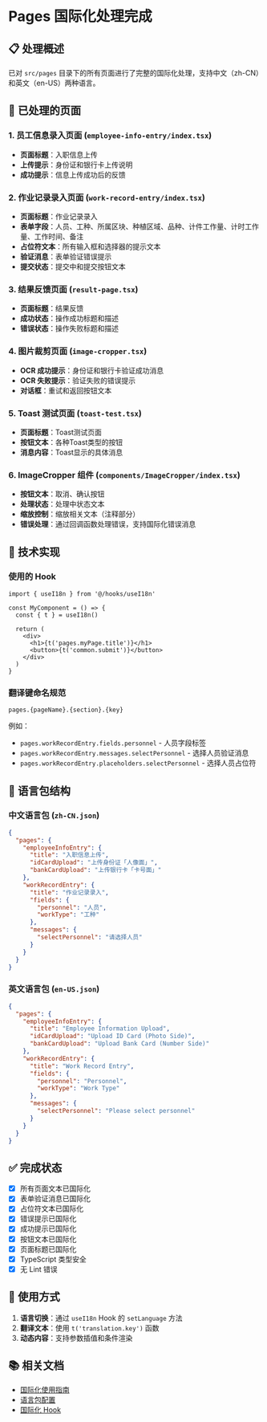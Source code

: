 # Pages 国际化处理完成

## 📋 处理概述

已对 `src/pages` 目录下的所有页面进行了完整的国际化处理，支持中文（zh-CN）和英文（en-US）两种语言。

## 🎯 已处理的页面

### 1. 员工信息录入页面 (`employee-info-entry/index.tsx`)
- **页面标题**：入职信息上传
- **上传提示**：身份证和银行卡上传说明
- **成功提示**：信息上传成功后的反馈

### 2. 作业记录录入页面 (`work-record-entry/index.tsx`)
- **页面标题**：作业记录录入
- **表单字段**：人员、工种、所属区块、种植区域、品种、计件工作量、计时工作量、工作时间、备注
- **占位符文本**：所有输入框和选择器的提示文本
- **验证消息**：表单验证错误提示
- **提交状态**：提交中和提交按钮文本

### 3. 结果反馈页面 (`result-page.tsx`)
- **页面标题**：结果反馈
- **成功状态**：操作成功标题和描述
- **错误状态**：操作失败标题和描述

### 4. 图片裁剪页面 (`image-cropper.tsx`)
- **OCR 成功提示**：身份证和银行卡验证成功消息
- **OCR 失败提示**：验证失败的错误提示
- **对话框**：重试和返回按钮文本

### 5. Toast 测试页面 (`toast-test.tsx`)
- **页面标题**：Toast测试页面
- **按钮文本**：各种Toast类型的按钮
- **消息内容**：Toast显示的具体消息

### 6. ImageCropper 组件 (`components/ImageCropper/index.tsx`)
- **按钮文本**：取消、确认按钮
- **处理状态**：处理中状态文本
- **缩放控制**：缩放相关文本（注释部分）
- **错误处理**：通过回调函数处理错误，支持国际化错误消息

## 🔧 技术实现

### 使用的 Hook
```tsx
import { useI18n } from '@/hooks/useI18n'

const MyComponent = () => {
  const { t } = useI18n()
  
  return (
    <div>
      <h1>{t('pages.myPage.title')}</h1>
      <button>{t('common.submit')}</button>
    </div>
  )
}
```

### 翻译键命名规范
```
pages.{pageName}.{section}.{key}
```

例如：
- `pages.workRecordEntry.fields.personnel` - 人员字段标签
- `pages.workRecordEntry.messages.selectPersonnel` - 选择人员验证消息
- `pages.workRecordEntry.placeholders.selectPersonnel` - 选择人员占位符

## 📝 语言包结构

### 中文语言包 (`zh-CN.json`)
```json
{
  "pages": {
    "employeeInfoEntry": {
      "title": "入职信息上传",
      "idCardUpload": "上传身份证「人像面」",
      "bankCardUpload": "上传银行卡「卡号面」"
    },
    "workRecordEntry": {
      "title": "作业记录录入",
      "fields": {
        "personnel": "人员",
        "workType": "工种"
      },
      "messages": {
        "selectPersonnel": "请选择人员"
      }
    }
  }
}
```

### 英文语言包 (`en-US.json`)
```json
{
  "pages": {
    "employeeInfoEntry": {
      "title": "Employee Information Upload",
      "idCardUpload": "Upload ID Card (Photo Side)",
      "bankCardUpload": "Upload Bank Card (Number Side)"
    },
    "workRecordEntry": {
      "title": "Work Record Entry",
      "fields": {
        "personnel": "Personnel",
        "workType": "Work Type"
      },
      "messages": {
        "selectPersonnel": "Please select personnel"
      }
    }
  }
}
```

## ✅ 完成状态

- [x] 所有页面文本已国际化
- [x] 表单验证消息已国际化
- [x] 占位符文本已国际化
- [x] 错误提示已国际化
- [x] 成功提示已国际化
- [x] 按钮文本已国际化
- [x] 页面标题已国际化
- [x] TypeScript 类型安全
- [x] 无 Lint 错误

## 🚀 使用方式

1. **语言切换**：通过 `useI18n` Hook 的 `setLanguage` 方法
2. **翻译文本**：使用 `t('translation.key')` 函数
3. **动态内容**：支持参数插值和条件渲染

## 📚 相关文档

- [国际化使用指南](../i18n/README.md)
- [语言包配置](../locales/index.ts)
- [国际化 Hook](../hooks/useI18n.ts)
